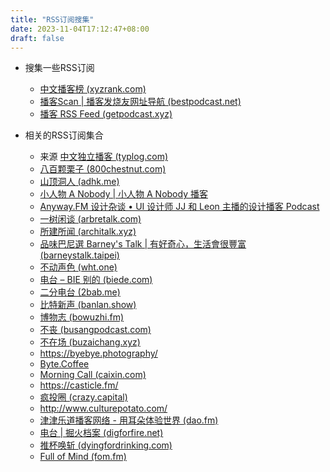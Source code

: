 ```yaml
---
title: "RSS订阅搜集"
date: 2023-11-04T17:12:47+08:00
draft: false
---
```




* 搜集一些RSS订阅
  * [中文播客榜 (xyzrank.com)](https://xyzrank.com/#/new-podcasts)
  * [播客Scan | 播客发烧友网址导航 (bestpodcast.net)](https://bestpodcast.net/)
  * [播客 RSS Feed (getpodcast.xyz)](https://getpodcast.xyz/)

* 相关的RSS订阅集合
  * 来源 [中文独立播客 (typlog.com)](https://typlog.com/podlist/)
  * [八百颗栗子 (800chestnut.com)](https://800chestnut.com/)
  * [山顶洞人 (adhk.me)](https://adhk.me/)
  * [小人物 A Nobody | 小人物 A Nobody 播客](https://anobody.im/)
  * [Anyway.FM 设计杂谈 • UI 设计师 JJ 和 Leon 主播的设计播客 Podcast](https://anyway.fm/)
  * [一树闲谈 (arbretalk.com)](https://www.arbretalk.com/)
  * [所建所闻 (architalk.xyz)](https://www.architalk.xyz/)
  * [品味巴尼選 Barney's Talk | 有好奇心，生活會很豐富 (barneystalk.taipei)](https://www.barneystalk.taipei/)
  * [不动声色 (wht.one)](https://bds.wht.one/)
  * [电台 – BIE 别的 (biede.com)](https://www.biede.com/girl-cat/podcast/)
  * [二分电台 (2bab.me)](https://binary.2bab.me/)
  * [比特新声 (banlan.show)](https://bitvoice.banlan.show/)
  * [博物志 (bowuzhi.fm)](https://bowuzhi.fm/)
  * [不丧 (busangpodcast.com)](https://busangpodcast.com/)
  * [不在场 (buzaichang.xyz)](https://buzaichang.xyz/)
  * https://byebye.photography/
  * [Byte.Coffee](https://byte.coffee/)
  * [Morning Call (caixin.com)](https://fm.caixin.com/m/cxmorningcall/)
  * https://casticle.fm/
  * [疯投圈 (crazy.capital)](https://crazy.capital/)
  * http://www.culturepotato.com/
  * [津津乐道播客网络 - 用耳朵体验世界 (dao.fm)](https://dao.fm/)
  * [电台 | 掘火档案 (digforfire.net)](https://www.digforfire.net/?cat=7)
  * [推杯唤斩 (dyingfordrinking.com)](https://talk.dyingfordrinking.com/)
  * [Full of Mind (fom.fm)](https://fom.fm/)
